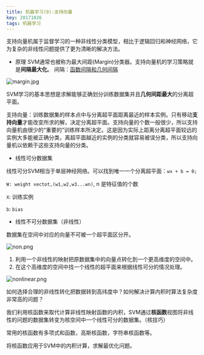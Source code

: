 ```yaml
---
title: 机器学习(9):支持向量
key: 20171026
tags: 机器学习
---
```



支持向量机属于监督学习的一种非线性分类模型，相比于逻辑回归和神经网络，它为复杂的非线性问题提供了更为清晰的解决方法。

 - 原理
SVM通常也被称为最大间距(Margin)分类器。支持向量机的学习策略就是**间隔最大化**。
间隔：[函数间隔和几何间隔](https://www.zhihu.com/question/20466147)

![margin.jpg](https://i.loli.net/2018/08/20/5b7a6b2e52c8a.jpg)

SVM学习的基本思想是求解能够正确划分训练数据集并且**几何间距最大**的分离超平面。

支持向量：训练数据集的样本点中与分离超平面距离最近的样本实例。只有移动**支持向量**才能改变所求的解，决定分离超平面。支持向量的个数一般很少，所以支持向量机由很少的“重要的”训练样本所决定。这是因为实际上距离分离超平面较远的实例大多能被正确分类，离超平面越近的实例的分类就容易被误分类，所以支持向量机以依赖于这些支持向量的分类。

<!--more-->

 - 线性可分数据集

线性可分SVM相当于单层神经网络。可以找到唯一一个分离超平面：`wx + b = 0;`

`W: weight vectot,(w1,w2,w3...wn)`, n 是特征值的个数

`X`: 训练实例

`b`: `bias`

 - 线性不可分数据集（非线性）

数据集在空间中对应的向量不可被一个超平面区分开。

![non.png](https://i.loli.net/2018/08/20/5b7a6b2fe9774.png)

1. 利用一个非线性的映射把原数据集中的向量点转化到一个更高维度的空间中。
2. 在这个高维度的空间中找一个线性的超平面来根据线性可分的情况处理。

![nonlinear.png](https://i.loli.net/2018/08/20/5b7a6b30530b5.png)                                       

如何选择合理的非线性转化把数据转到高纬度中？如何解决计算内积时算法复杂度非常高的问题？

我们利用核函数来取代计算非线性映射函数的内积，SVM通过**核函数**视图将非线性的问题的数据集转变为核空间中一个线性可分的数据集。（核技巧）

常用的核函数有多项式和函数，高斯核函数，字符串核函数等。

将核函数应用于SVM中的内积计算，求解最优化问题。

